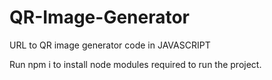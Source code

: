 # QR-Image-Generator
URL to QR image generator code in JAVASCRIPT

Run npm i to install node modules required to run the project.
